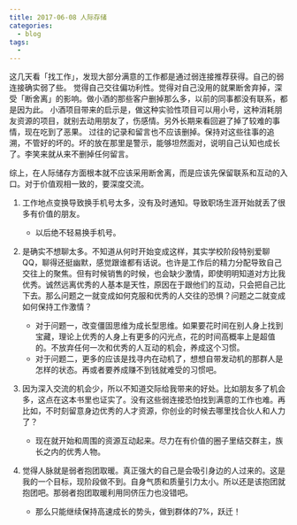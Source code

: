 ```yaml
---
title: 2017-06-08 人际存储
categories:
  - blog
tags:
  - 
---
```

这几天看「找工作」，发现大部分满意的工作都是通过弱连接推荐获得。自己的弱连接确实弱了些。
觉得自己交往偏功利性。觉得对自己没用的就果断舍弃掉，深受「断舍离」的影响。做小酒的那些客户删掉那么多，以前的同事都没有联系，都是因为此。
小酒项目带来的启示是，做这种实验性项目可以用小号，这种消耗朋友资源的项目，就别去动用朋友了，伤感情。另外长期来看回避了掉了较难的事情，现在吃到了恶果。
过往的记录和留言也不应该删掉。保持对这些往事的追溯，不管好的坏的。坏的放在那里是警示，能够坦然面对，说明自己认知也成长了。李笑来就从来不删掉任何留言。

综上，在人际储存方面根本就不应该采用断舍离，而是应该先保留联系和互动的入口。对于价值观相一致的，要深度交流。

1. 工作地点变换导致换手机号太多，没有及时通知。导致职场生涯开始就丢了很多有价值的朋友。
	- 以后绝不轻易换手机号。
		
2. 是确实不想聊太多。不知道从何时开始变成这样，其实学校阶段特别爱聊QQ，聊得还挺幽默，感觉跟谁都有话说。也许是工作后的精力分配导致自己交往上的聚焦。但有时候销售的时候，也会缺少激情，即使明明知道对方比我优秀。诚然远离优秀的人基本是天性，原因在于跟他们的互动，只会把自己比下去。那么问题之一就变成如何克服和优秀的人交往的恐惧？问题之二就变成如何保持工作激情？
	- 对于问题一，改变僵固思维为成长型思维。如果要花时间在别人身上找到宝藏，理论上优秀的人身上有更多的闪光点，花的时间高概率上是超值的。不放弃任何一次和优秀的人互动的机会，养成这个习惯。
	- 对于问题二，更多的应该是找寻内在动机了，想想自带发动机的那群人是怎样的状态。再或者要养成赚不到钱就难受的习惯吧。
	
3. 因为深入交流的机会少，所以不知道交际给我带来的好处。比如朋友多了机会多，这点在这本书里也证实了。没有这些弱连接恐怕找到满意的工作也难。再比如，不时刻留意身边优秀的人才资源，你创业的时候去哪里找合伙人和人力了？
	- 现在就开始和周围的资源互动起来。尽力在有价值的圈子里结交群主，族长之内的优秀人物。
	
4. 觉得人脉就是弱者抱团取暖。真正强大的自己是会吸引身边的人过来的。这是我的一个目标，现阶段做不到。自身气质和质量引力太小。所以还是该抱团就抱团吧。那弱者抱团取暖利用同侪压力也没错吧。
	- 那么只能继续保持高速成长的势头，做到群体的7%，跃迁！

